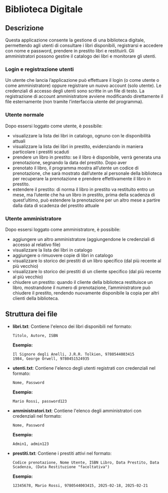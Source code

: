 # Biblioteca Digitale

## Descrizione
Questa applicazione consente la gestione di una biblioteca digitale, 
permettendo agli utenti di consultare i libri disponibili, 
registrarsi e accedere con nome e password, prendere in prestito libri e restituirli. 
Gli amministratori possono gestire il catalogo dei libri e monitorare gli utenti.
### Login e registrazione utenti
Un utente che lancia l’applicazione può effettuare il login (o come utente o come amministratore) oppure registrare un nuovo account (solo utente). Le credenziali di accesso degli utenti sono scritte in un file di testo. La registrazione di account amministratore avviene modificando direttamente il file esternamente (non tramite l’interfaccia utente del programma).

### Utente normale
Dopo essersi loggato come utente, è possibile:
- visualizzare la lista dei libri in catalogo, ognuno con le disponibilità attuali
- visualizzare la lista dei libri in prestito, evidenziando in maniera particolare i prestiti scaduti
- prendere un libro in prestito: se il libro è disponibile, verrà generata una prenotazione, segnando la data del prestito. Dopo aver
- prenotato il libro, il programma mostra all’utente un codice di prenotazione, che sarà mostrato dall’utente al personale della biblioteca per recuperare la prenotazione e prendere effettivamente il libro in prestito.
- estendere il prestito: di norma il libro in prestito va restituito entro un mese, ma l’utente che ha un libro in prestito, prima della scadenza di quest’ultimo, può estendere la prenotazione per un altro mese a partire dalla data di scadenza del prestito attuale 

### Utente amministratore
Dopo essersi loggato come amministratore, è possibile:
- aggiungere un altro amministratore (aggiungendone le credenziali di accesso al relativo file)
- visualizzare la lista dei libri in catalogo
- aggiungere o rimuovere copie di libri in catalogo
- visualizzare lo storico dei prestiti di un libro specifico (dal più recente al più vecchio)
- visualizzare lo storico dei prestiti di un cliente specifico (dal più recente al più vecchio)
- chiudere un prestito: quando il cliente della biblioteca restituisce un libro, mostrandone il numero di prenotazione, l’amministratore può chiudere il prestito, rendendo nuovamente disponibile la copia per altri clienti della biblioteca.


## Struttura dei file
- **libri.txt**: Contiene l'elenco dei libri disponibili nel formato:
  ```
  Titolo, Autore, ISBN
  ```
  **Esempio:**
  ```
  Il Signore degli Anelli, J.R.R. Tolkien, 9780544003415
  1984, George Orwell, 9780451524935
  ```

- **utenti.txt**: Contiene l'elenco degli utenti registrati con credenziali nel formato:
  ```
  Nome, Password
  ```
  **Esempio:**
  ```
  Mario Rossi, password123
  ```

- **amministratori.txt**: Contiene l'elenco degli amministratori con credenziali nel formato:
  ```
  Nome, Password
  ```
  **Esempio:**
  ```
  Admin1, admin123
  ```

- **prestiti.txt**: Contiene i prestiti attivi nel formato:
  ```
  Codice prenotazione, Nome Utente, ISBN Libro, Data Prestito, Data Scadenza, (Data Restituzione "facoltativa")
  ```
  **Esempio:**
  ```
  12345678, Mario Rossi, 9780544003415, 2025-02-18, 2025-02-21
  ```
